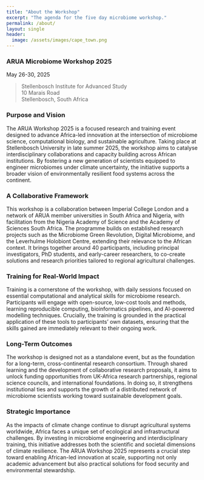```yaml
---
title: "About the Workshop"
excerpt: "The agenda for the five day microbiome workshop."
permalink: /about/
layout: single
header:
  image: /assets/images/cape_town.png
---
```


### ARUA Microbiome Workshop 2025
May 26-30, 2025

> Stellenbosch Institute for Advanced Study<br>
> 10 Marais Road<br>
> Stellenbosch, South Africa


### Purpose and Vision  
The ARUA Workshop 2025 is a focused research and training event designed to advance Africa-led innovation at the intersection of microbiome science, computational biology, and sustainable agriculture. Taking place at Stellenbosch University in late summer 2025, the workshop aims to catalyse interdisciplinary collaborations and capacity building across African institutions. By fostering a new generation of scientists equipped to engineer microbiomes under climate uncertainty, the initiative supports a broader vision of environmentally resilient food systems across the continent.

### A Collaborative Framework  
This workshop is a collaboration between Imperial College London and a network of ARUA member universities in South Africa and Nigeria, with facilitation from the Nigeria Academy of Science and the Academy of Sciences South Africa. The programme builds on established research projects such as the Microbiome Green Revolution, Digital Microbiome, and the Leverhulme Holobiont Centre, extending their relevance to the African context. It brings together around 40 participants, including principal investigators, PhD students, and early-career researchers, to co-create solutions and research priorities tailored to regional agricultural challenges.

### Training for Real-World Impact  
Training is a cornerstone of the workshop, with daily sessions focused on essential computational and analytical skills for microbiome research. Participants will engage with open-source, low-cost tools and methods, learning reproducible computing, bioinformatics pipelines, and AI-powered modelling techniques. Crucially, the training is grounded in the practical application of these tools to participants’ own datasets, ensuring that the skills gained are immediately relevant to their ongoing work.

### Long-Term Outcomes  
The workshop is designed not as a standalone event, but as the foundation for a long-term, cross-continental research consortium. Through shared learning and the development of collaborative research proposals, it aims to unlock funding opportunities from UK-Africa research partnerships, regional science councils, and international foundations. In doing so, it strengthens institutional ties and supports the growth of a distributed network of microbiome scientists working toward sustainable development goals.

### Strategic Importance  
As the impacts of climate change continue to disrupt agricultural systems worldwide, Africa faces a unique set of ecological and infrastructural challenges. By investing in microbiome engineering and interdisciplinary training, this initiative addresses both the scientific and societal dimensions of climate resilience. The ARUA Workshop 2025 represents a crucial step toward enabling African-led innovation at scale, supporting not only academic advancement but also practical solutions for food security and environmental stewardship.

